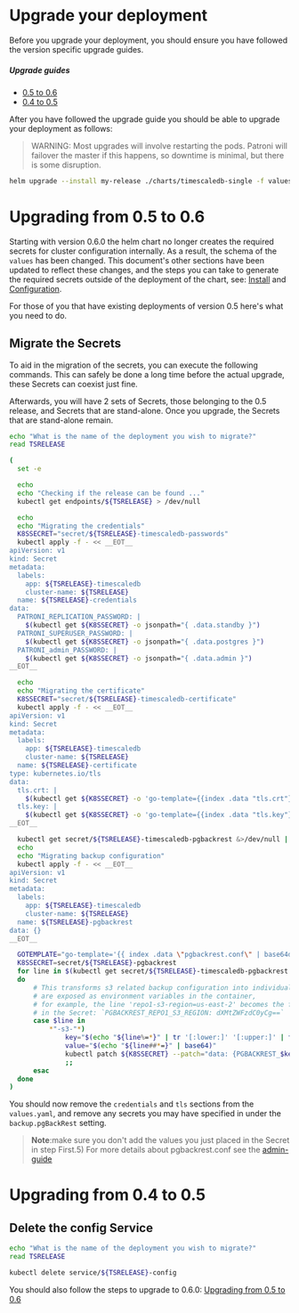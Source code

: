 # Upgrade your deployment

Before you upgrade your deployment, you should ensure you have
followed the version specific upgrade guides.

##### Upgrade guides
- [0.5 to 0.6](#upgrading-from-05x-to-06x)
- [0.4 to 0.5](#upgrading-from-04x-to-05x)

After you have followed the upgrade guide you should be able to upgrade your deployment as follows:

> WARNING: Most upgrades will involve restarting the pods. Patroni will failover the master if this
> happens, so downtime is minimal, but there is some disruption.
```sh
helm upgrade --install my-release ./charts/timescaledb-single -f values/my-release.yaml
```


# Upgrading from 0.5 to 0.6

Starting with version 0.6.0 the helm chart no longer creates the required
secrets for cluster configuration internally. As a result, the schema of the
`values` has been changed. This document's other sections have been updated to
reflect these changes, and the steps you can take to generate the required
secrets outside of the deployment of the chart, see: [Install](./README.md#installing)
and [Configuration](./admin-guide.md#creating-the-secrets).

For those of you that have existing deployments of version 0.5 here's what you
need to do.


## Migrate the Secrets
To aid in the migration of the secrets, you can execute the following commands.
This can safely be done a long time before the actual upgrade, these Secrets can
coexist just fine.

Afterwards, you will have 2 sets of Secrets, those belonging to the 0.5 release,
and Secrets that are stand-alone. Once you upgrade, the Secrets that are stand-alone
remain.

```sh
echo "What is the name of the deployment you wish to migrate?"
read TSRELEASE

(
  set -e

  echo
  echo "Checking if the release can be found ..."
  kubectl get endpoints/${TSRELEASE} > /dev/null

  echo
  echo "Migrating the credentials"
  K8SSECRET="secret/${TSRELEASE}-timescaledb-passwords"
  kubectl apply -f - << __EOT__
apiVersion: v1
kind: Secret
metadata:
  labels:
    app: ${TSRELEASE}-timescaledb
    cluster-name: ${TSRELEASE}
  name: ${TSRELEASE}-credentials
data:
  PATRONI_REPLICATION_PASSWORD: |
    $(kubectl get ${K8SSECRET} -o jsonpath="{ .data.standby }")
  PATRONI_SUPERUSER_PASSWORD: |
    $(kubectl get ${K8SSECRET} -o jsonpath="{ .data.postgres }")
  PATRONI_admin_PASSWORD: |
    $(kubectl get ${K8SSECRET} -o jsonpath="{ .data.admin }")
__EOT__

  echo
  echo "Migrating the certificate"
  K8SSECRET="secret/${TSRELEASE}-timescaledb-certificate"
  kubectl apply -f - << __EOT__
apiVersion: v1
kind: Secret
metadata:
  labels:
    app: ${TSRELEASE}-timescaledb
    cluster-name: ${TSRELEASE}
  name: ${TSRELEASE}-certificate
type: kubernetes.io/tls
data:
  tls.crt: |
    $(kubectl get ${K8SSECRET} -o 'go-template={{index .data "tls.crt"}}')
  tls.key: |
    $(kubectl get ${K8SSECRET} -o 'go-template={{index .data "tls.key"}}')
__EOT__

  kubectl get secret/${TSRELEASE}-timescaledb-pgbackrest &>/dev/null || exit 0
  echo
  echo "Migrating backup configuration"
  kubectl apply -f - << __EOT__
apiVersion: v1
kind: Secret
metadata:
  labels:
    app: ${TSRELEASE}-timescaledb
    cluster-name: ${TSRELEASE}
  name: ${TSRELEASE}-pgbackrest
data: {}
__EOT__

  GOTEMPLATE="go-template='{{ index .data \"pgbackrest.conf\" | base64decode }}'"
  K8SSECRET=secret/${TSRELEASE}-pgbackrest
  for line in $(kubectl get secret/${TSRELEASE}-timescaledb-pgbackrest -o "${GOTEMPLATE}")
  do
      # This transforms s3 related backup configuration into individual items that
      # are exposed as environment variables in the container,
      # for example, the line 'repo1-s3-region=us-east-2' becomes the following item
      # in the Secret: `PGBACKREST_REPO1_S3_REGION: dXMtZWFzdC0yCg==`
      case $line in
          *"-s3-"*)
              key="$(echo "${line%=*}" | tr '[:lower:]' '[:upper:]' | tr '-' '_')"
              value="$(echo "${line##*=}" | base64)"
              kubectl patch ${K8SSECRET} --patch="data: {PGBACKREST_$key: $value}"
              ;;
      esac
  done
)
```

You should now remove the `credentials` and `tls` sections from the `values.yaml`, and remove
any secrets you may have specified in under the `backup.pgBackRest` setting.

> **Note**:make sure you don't add the values you just placed in the Secret in step First.5)
For more details about pgbackrest.conf see the [admin-guide](./admin-guide.md#pgBackRest)

# Upgrading from 0.4 to 0.5

## Delete the config Service
```sh
echo "What is the name of the deployment you wish to migrate?"
read TSRELEASE

kubectl delete service/${TSRELEASE}-config
```
You should also follow the steps to upgrade to 0.6.0: [Upgrading from 0.5 to 0.6](#upgrading-from-05-to-06)
